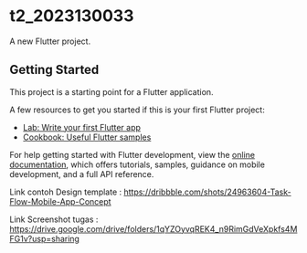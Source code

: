 # t2_2023130033

A new Flutter project.

## Getting Started

This project is a starting point for a Flutter application.

A few resources to get you started if this is your first Flutter project:

- [Lab: Write your first Flutter app](https://docs.flutter.dev/get-started/codelab)
- [Cookbook: Useful Flutter samples](https://docs.flutter.dev/cookbook)

For help getting started with Flutter development, view the
[online documentation](https://docs.flutter.dev/), which offers tutorials,
samples, guidance on mobile development, and a full API reference.

Link contoh Design template : https://dribbble.com/shots/24963604-Task-Flow-Mobile-App-Concept

Link Screenshot tugas  : https://drive.google.com/drive/folders/1qYZOyvqREK4_n9RimGdVeXpkfs4MFG1v?usp=sharing

